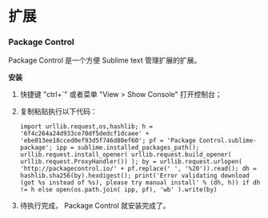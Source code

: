 # 扩展

### Package Control

Package Control 是一个方便 Sublime text 管理扩展的扩展。

**安装**

1. 快捷键 "ctrl+`" 或者菜单 "View > Show Console" 打开控制台；

2. 复制粘贴执行以下代码：

   ```
   import urllib.request,os,hashlib; h = '6f4c264a24d933ce70df5dedcf1dcaee' + 'ebe013ee18cced0ef93d5f746d80ef60'; pf = 'Package Control.sublime-package'; ipp = sublime.installed_packages_path(); urllib.request.install_opener( urllib.request.build_opener( urllib.request.ProxyHandler()) ); by = urllib.request.urlopen( 'http://packagecontrol.io/' + pf.replace(' ', '%20')).read(); dh = hashlib.sha256(by).hexdigest(); print('Error validating download (got %s instead of %s), please try manual install' % (dh, h)) if dh != h else open(os.path.join( ipp, pf), 'wb' ).write(by)
   ```

3. 待执行完成， Package Control 就安装完成了。

